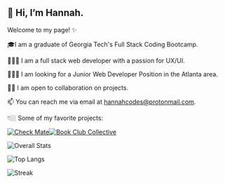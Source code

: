## 👋 Hi, I’m Hannah.

Welcome to my page! ✨

🎓I am a graduate of Georgia Tech's Full Stack Coding Bootcamp.

👩🏼‍💻 I am a full stack web developer with a passion for UX/UI.

🕵🏼‍♀️ I am looking for a Junior Web Developer Position in the Atlanta area.

🙋🏼 I am open to collaboration on projects.

📫 You can reach me via email at hannahcodes@protonmail.com.

👇🏼 Some of my favorite projects: 

[![Check Mate](https://github-readme-stats.vercel.app/api/pin/?username=hannahnmcdonald&repo=check-mate&theme=nightowl)](https://github.com/hannahnmcdonald/check-mate)[![Book Club Collective](https://github-readme-stats.vercel.app/api/pin/?username=hannahnmcdonald&repo=Book-Club-Collective&theme=nightowl)](https://github.com/hannahnmcdonald/Book-Club-Collective) 


<p align="center">

![Overall Stats](https://github-readme-stats.vercel.app/api?username=hannahnmcdonald&count_private=false&show_icons=true&theme=nightowl)
  
![Top Langs](https://github-readme-stats.vercel.app/api/top-langs/?username=hannahnmcdonald&layout=compact&theme=nightowl)

![Streak](https://github-readme-streak-stats.herokuapp.com/?user=hannahnmcdonald&layout=compact&theme=nightowl)
  
</p>




